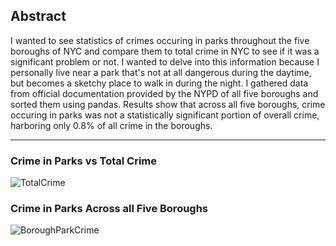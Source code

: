 ## Abstract
I wanted to see statistics of crimes occuring in parks throughout the five boroughs of NYC and compare them to total crime in NYC to see if it was a significant problem or not. I wanted to delve into this information because I personally live near a park that's not at all dangerous during the daytime, but becomes a sketchy place to walk in during the night. I gathered data from official documentation provided by the NYPD of all five boroughs and sorted them using pandas. Results show that across all five boroughs, crime occuring in parks was not a statistically significant portion of overall crime, harboring only 0.8% of all crime in the boroughs. 

-----------------------------------------------

### Crime in Parks vs Total Crime

![TotalCrime](/CSCI39542projecct/assets/TotalCrime.png)

### Crime in Parks Across all Five Boroughs

![BoroughParkCrime](/CSCI39542projecct/assets/ParkTotalBoroughs.png)

